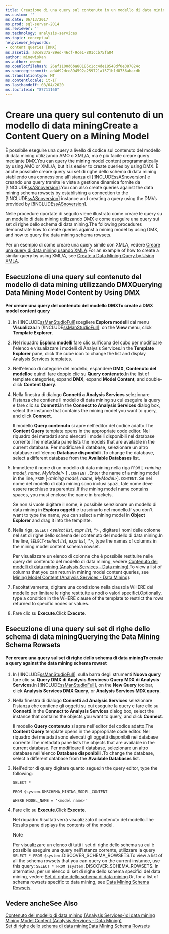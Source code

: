 ```yaml
---
title: Creazione di una query sul contenuto in un modello di data mining | Microsoft Docs
ms.custom: ''
ms.date: 06/13/2017
ms.prod: sql-server-2014
ms.reviewer: ''
ms.technology: analysis-services
ms.topic: conceptual
helpviewer_keywords:
- content queries [DMX]
ms.assetid: a0ce837a-89ed-46cf-9ce1-801ccb75fa04
author: minewiskan
ms.author: owend
ms.openlocfilehash: 26af1100d6ba80185c1cc4de18548df0e387824c
ms.sourcegitcommit: ad4d92dce894592a259721a1571b1d8736abacdb
ms.translationtype: MT
ms.contentlocale: it-IT
ms.lasthandoff: 08/04/2020
ms.locfileid: "87711160"
---
```

# <a name="create-a-content-query-on-a-mining-model"></a><span data-ttu-id="fb363-102">Creare una query sul contenuto di un modello di data mining</span><span class="sxs-lookup"><span data-stu-id="fb363-102">Create a Content Query on a Mining Model</span></span>
  <span data-ttu-id="fb363-103">È possibile eseguire una query a livello di codice sul contenuto del modello di data mining utilizzando AMO o XML/A, ma è più facile creare query mediante DMX.</span><span class="sxs-lookup"><span data-stu-id="fb363-103">You can query the mining model content programmatically by using AMO or XML/A, but it is easier to create queries by using DMX.</span></span> <span data-ttu-id="fb363-104">È anche possibile creare query sui set di righe dello schema di data mining stabilendo una connessione all'istanza di [!INCLUDE[ssASnoversion](../../includes/ssasnoversion-md.md)] e creando una query tramite le viste a gestione dinamica fornite da [!INCLUDE[ssASnoversion](../../includes/ssasnoversion-md.md)].</span><span class="sxs-lookup"><span data-stu-id="fb363-104">You can also create queries against the data mining schema rowsets by establishing a connection to the [!INCLUDE[ssASnoversion](../../includes/ssasnoversion-md.md)] instance and creating a query using the DMVs provided by [!INCLUDE[ssASnoversion](../../includes/ssasnoversion-md.md)].</span></span>  
  
 <span data-ttu-id="fb363-105">Nelle procedure riportate di seguito viene illustrato come creare le query su un modello di data mining utilizzando DMX e come eseguire una query sui set di righe dello schema di data mining.</span><span class="sxs-lookup"><span data-stu-id="fb363-105">The following procedures demonstrate how to create queries against a mining model by using DMX, and how to query the data mining schema rowsets.</span></span>  
  
 <span data-ttu-id="fb363-106">Per un esempio di come creare una query simile con XMLA, vedere [Creare una query di data mining usando XMLA](create-a-data-mining-query-by-using-xmla.md).</span><span class="sxs-lookup"><span data-stu-id="fb363-106">For an example of how to create a similar query by using XML/A, see [Create a Data Mining Query by Using XMLA](create-a-data-mining-query-by-using-xmla.md).</span></span>  
  
## <a name="querying-data-mining-model-content-by-using-dmx"></a><span data-ttu-id="fb363-107">Esecuzione di una query sul contenuto del modello di data mining utilizzando DMX</span><span class="sxs-lookup"><span data-stu-id="fb363-107">Querying Data Mining Model Content by Using DMX</span></span>  
  
#### <a name="to-create-a-dmx-model-content-query"></a><span data-ttu-id="fb363-108">Per creare una query del contenuto del modello DMX</span><span class="sxs-lookup"><span data-stu-id="fb363-108">To create a DMX model content query</span></span>  
  
1.  <span data-ttu-id="fb363-109">In [!INCLUDE[ssManStudioFull](../../includes/ssmanstudiofull-md.md)]scegliere **Esplora modelli** dal menu **Visualizza**.</span><span class="sxs-lookup"><span data-stu-id="fb363-109">In [!INCLUDE[ssManStudioFull](../../includes/ssmanstudiofull-md.md)], on the **View** menu, click **Template Explorer**.</span></span>  
  
2.  <span data-ttu-id="fb363-110">Nel riquadro **Esplora modelli** fare clic sull'icona del cubo per modificare l'elenco e visualizzare i modelli di Analysis Services.</span><span class="sxs-lookup"><span data-stu-id="fb363-110">In the **Template Explorer** pane, click the cube icon to change the list and display Analysis Services templates.</span></span>  
  
3.  <span data-ttu-id="fb363-111">Nell'elenco di categorie del modello, espandere **DMX**, **Contenuto del modello**e quindi fare doppio clic su **Query contenuto**.</span><span class="sxs-lookup"><span data-stu-id="fb363-111">In the list of template categories, expand **DMX**, expand **Model Content**, and double-click **Content Query**.</span></span>  
  
4.  <span data-ttu-id="fb363-112">Nella finestra di dialogo **Connetti a Analysis Services** selezionare l'istanza che contiene il modello di data mining su cui eseguire la query e fare clic su **Connetti**.</span><span class="sxs-lookup"><span data-stu-id="fb363-112">In the **Connect to Analysis Services** dialog box, select the instance that contains the mining model you want to query, and click **Connect**.</span></span>  
  
     <span data-ttu-id="fb363-113">Il modello **Query contenuto** si apre nell'editor del codice adatto.</span><span class="sxs-lookup"><span data-stu-id="fb363-113">The **Content Query** template opens in the appropriate code editor.</span></span> <span data-ttu-id="fb363-114">Nel riquadro dei metadati sono elencati i modelli disponibili nel database corrente.</span><span class="sxs-lookup"><span data-stu-id="fb363-114">The metadata pane lists the models that are available in the current database.</span></span> <span data-ttu-id="fb363-115">Per modificare il database, selezionare un altro database nell'elenco **Database disponibili** .</span><span class="sxs-lookup"><span data-stu-id="fb363-115">To change the database, select a different database from the **Available Databases** list.</span></span>  
  
5.  <span data-ttu-id="fb363-116">Immettere il nome di un modello di data mining nella riga `FROM` [ *\<mining model, name, MyModel>* ] `.CONTENT` .</span><span class="sxs-lookup"><span data-stu-id="fb363-116">Enter the name of a mining model in the line, `FROM` [*\<mining model, name, MyModel>*]`.CONTENT`.</span></span> <span data-ttu-id="fb363-117">Se nel nome del modello di data mining sono inclusi spazi, tale nome deve essere racchiuso tra parentesi.</span><span class="sxs-lookup"><span data-stu-id="fb363-117">If the mining model name contains spaces, you must enclose the name in brackets.</span></span>  
  
     <span data-ttu-id="fb363-118">Se non si vuole digitare il nome, è possibile selezionare un modello di data mining in **Esplora oggetti** e trascinarlo nel modello.</span><span class="sxs-lookup"><span data-stu-id="fb363-118">If you don't want to type the name, you can select a mining model in **Object Explorer** and drag it into the template.</span></span>  
  
6.  <span data-ttu-id="fb363-119">Nella riga, `SELECT` *\<select list, expr list, \*>* , digitare i nomi delle colonne nel set di righe dello schema del contenuto del modello di data mining.</span><span class="sxs-lookup"><span data-stu-id="fb363-119">In the line, `SELECT`*\<select list, expr list, \*>*, type the names of columns in the mining model content schema rowset.</span></span>  
  
     <span data-ttu-id="fb363-120">Per visualizzare un elenco di colonne che è possibile restituire nelle query del contenuto del modello di data mining, vedere [Contenuto dei modelli di data mining &#40;Analysis Services - Data mining&#41;](mining-model-content-analysis-services-data-mining.md).</span><span class="sxs-lookup"><span data-stu-id="fb363-120">To view a list of columns that you can return in mining model content queries, see [Mining Model Content &#40;Analysis Services - Data Mining&#41;](mining-model-content-analysis-services-data-mining.md).</span></span>  
  
7.  <span data-ttu-id="fb363-121">Facoltativamente, digitare una condizione nella clausola WHERE del modello per limitare le righe restituite a nodi o valori specifici.</span><span class="sxs-lookup"><span data-stu-id="fb363-121">Optionally, type a condition in the WHERE clause of the template to restrict the rows returned to specific nodes or values.</span></span>  
  
8.  <span data-ttu-id="fb363-122">Fare clic su **Execute**.</span><span class="sxs-lookup"><span data-stu-id="fb363-122">Click **Execute**.</span></span>  
  
## <a name="querying-the-data-mining-schema-rowsets"></a><span data-ttu-id="fb363-123">Esecuzione di una query sui set di righe dello schema di data mining</span><span class="sxs-lookup"><span data-stu-id="fb363-123">Querying the Data Mining Schema Rowsets</span></span>  
  
#### <a name="to-create-a-query-against-the-data-mining-schema-rowset"></a><span data-ttu-id="fb363-124">Per creare una query sul set di righe dello schema di data mining</span><span class="sxs-lookup"><span data-stu-id="fb363-124">To create a query against the data mining schema rowset</span></span>  
  
1.  <span data-ttu-id="fb363-125">In [!INCLUDE[ssManStudioFull](../../includes/ssmanstudiofull-md.md)], sulla barra degli strumenti **Nuova query** fare clic su **Query DMX di Analysis Services**o **Query MDX di Analysis Services**.</span><span class="sxs-lookup"><span data-stu-id="fb363-125">In [!INCLUDE[ssManStudioFull](../../includes/ssmanstudiofull-md.md)], on the **New Query** toolbar, click **Analysis Services DMX Query**, or **Analysis Services MDX query**.</span></span>  
  
2.  <span data-ttu-id="fb363-126">Nella finestra di dialogo **Connetti ad Analysis Services** selezionare l'istanza che contiene gli oggetti su cui eseguire la query e fare clic su **Connetti**.</span><span class="sxs-lookup"><span data-stu-id="fb363-126">In the **Connect to Analysis Services** dialog box, select the instance that contains the objects you want to query, and click **Connect**.</span></span>  
  
     <span data-ttu-id="fb363-127">Il modello **Query contenuto** si apre nell'editor del codice adatto.</span><span class="sxs-lookup"><span data-stu-id="fb363-127">The **Content Query** template opens in the appropriate code editor.</span></span> <span data-ttu-id="fb363-128">Nel riquadro dei metadati sono elencati gli oggetti disponibili nel database corrente.</span><span class="sxs-lookup"><span data-stu-id="fb363-128">The metadata pane lists the objects that are available in the current database.</span></span> <span data-ttu-id="fb363-129">Per modificare il database, selezionare un altro database nell'elenco **Database disponibili** .</span><span class="sxs-lookup"><span data-stu-id="fb363-129">To change the database, select a different database from the **Available Databases** list.</span></span>  
  
3.  <span data-ttu-id="fb363-130">Nell'editor di query digitare quanto segue:</span><span class="sxs-lookup"><span data-stu-id="fb363-130">In the query editor, type the following:</span></span>  
  
     `SELECT *`  
  
     `FROM $system.DMSCHEMA_MINING_MODEL_CONTENT`  
  
     `WHERE MODEL_NAME = '<model name>'`  
  
4.  <span data-ttu-id="fb363-131">Fare clic su **Execute**.</span><span class="sxs-lookup"><span data-stu-id="fb363-131">Click **Execute**.</span></span>  
  
     <span data-ttu-id="fb363-132">Nel riquadro Risultati verrà visualizzato il contenuto del modello.</span><span class="sxs-lookup"><span data-stu-id="fb363-132">The Results pane displays the contents of the model.</span></span>  
  
    > [!NOTE]  
    >  <span data-ttu-id="fb363-133">Per visualizzare un elenco di tutti i set di righe dello schema su cui è possibile eseguire una query nell'istanza corrente, utilizzare la query `SELECT * FROM $system.`DISCOVER_SCHEMA_ROWSETS.</span><span class="sxs-lookup"><span data-stu-id="fb363-133">To view a list of all the schema rowsets that you can query on the current instance, use this query: `SELECT * FROM $system.`DISCOVER_SCHEMA_ROWSETS.</span></span> <span data-ttu-id="fb363-134">In alternativa, per un elenco di set di righe dello schema specifici del data mining, vedere [Set di righe dello schema di data mining](../../relational-databases/native-client-ole-db-rowsets/rowsets.md).</span><span class="sxs-lookup"><span data-stu-id="fb363-134">Or, for a list of schema rowsets specific to data mining, see [Data Mining Schema Rowsets](../../relational-databases/native-client-ole-db-rowsets/rowsets.md).</span></span>  
  
## <a name="see-also"></a><span data-ttu-id="fb363-135">Vedere anche</span><span class="sxs-lookup"><span data-stu-id="fb363-135">See Also</span></span>  
 <span data-ttu-id="fb363-136">[Contenuto del modello di data mining &#40;Analysis Services-&#41;di data mining](mining-model-content-analysis-services-data-mining.md) </span><span class="sxs-lookup"><span data-stu-id="fb363-136">[Mining Model Content &#40;Analysis Services - Data Mining&#41;](mining-model-content-analysis-services-data-mining.md) </span></span>  
 [<span data-ttu-id="fb363-137">Set di righe dello schema di data mining</span><span class="sxs-lookup"><span data-stu-id="fb363-137">Data Mining Schema Rowsets</span></span>](https://docs.microsoft.com/bi-reference/schema-rowsets/data-mining/data-mining-schema-rowsets) 
  
  

